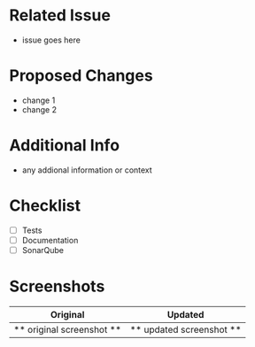 # Related Issue
- issue goes here

# Proposed Changes
- change 1
- change 2

# Additional Info
- any addional information or context

# Checklist
- [ ] Tests
- [ ] Documentation
- [ ] SonarQube

# Screenshots

Original            | Updated
:--------------------------------:|:--------------------------------:
** original screenshot **         | ** updated screenshot **
